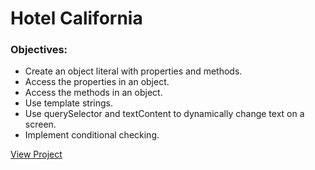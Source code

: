 # Hotel California

### Objectives:
- Create an object literal with properties and methods.
- Access the properties in an object.
- Access the methods in an object.
- Use template strings.
- Use querySelector and textContent to dynamically change text on a screen.
- Implement conditional checking.

[View Project](https://objective-keller-c3270e.netlify.app/)